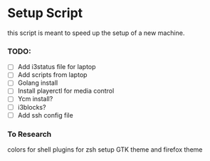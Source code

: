 # Setup Script
this script is meant to speed up the setup of a new machine.

### TODO:
 - [ ] Add i3status file for laptop
 - [ ] Add scripts from laptop
 - [ ] Golang install
 - [ ] Install playerctl for media control
 - [ ] Ycm install?
 - [ ] i3blocks?
 - [ ] Add ssh config file

### To Research
colors for shell
plugins for zsh
setup GTK theme and firefox theme
